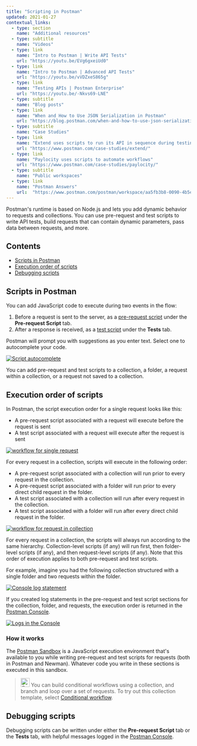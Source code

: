 ```yaml
---
title: "Scripting in Postman"
updated: 2021-01-27
contextual_links:
  - type: section
    name: "Additional resources"
  - type: subtitle
    name: "Videos"
  - type: link
    name: "Intro to Postman | Write API Tests"
    url: "https://youtu.be/EVg6gxeiUd0"
  - type: link
    name: "Intro to Postman | Advanced API Tests"
    url: "https://youtu.be/vVDZxeS865g"
  - type: link
    name: "Testing APIs | Postman Enterprise"
    url: "https://youtu.be/-Nkvs69-LNE"
  - type: subtitle
    name: "Blog posts"
  - type: link
    name: "When and How to Use JSON Serialization in Postman"
    url: "https://blog.postman.com/when-and-how-to-use-json-serialization-in-postman/"
  - type: subtitle
    name: "Case Studies"
  - type: link
    name: "Extend uses scripts to run its API in sequence during testing"
    url: "https://www.postman.com/case-studies/extend/"
  - type: link
    name: "Paylocity uses scripts to automate workflows"
    url: "https://www.postman.com/case-studies/paylocity/"
  - type: subtitle
    name: "Public workspaces"
  - type: link
    name: "Postman Answers"
    url:  "https://www.postman.com/postman/workspace/aa5fb3b8-0090-4b5e-b3b4-fa5c1f2d080d"
---
```


Postman's runtime is based on Node.js and lets you add dynamic behavior to requests and collections. You can use pre-request and test scripts to write API tests, build requests that can contain dynamic parameters, pass data between requests, and more.

## Contents

* [Scripts in Postman](#scripts-in-postman)
* [Execution order of scripts](#execution-order-of-scripts)
* [Debugging scripts](#debugging-scripts)

## Scripts in Postman

You can add JavaScript code to execute during two events in the flow:

  1. Before a request is sent to the server, as a [pre-request script](/docs/writing-scripts/pre-request-scripts/) under the **Pre-request Script** tab.
  1. After a response is received, as a [test script](/docs/writing-scripts/test-scripts/) under the **Tests** tab.

Postman will prompt you with suggestions as you enter text. Select one to autocomplete your code.

[![Script autocomplete](https://assets.postman.com/postman-docs/autocomplete-v8.gif)](https://assets.postman.com/postman-docs/autocomplete-v8.gif)

You can add pre-request and test scripts to a collection, a folder, a request within a collection, or a request not saved to a collection.

## Execution order of scripts

In Postman, the script execution order for a single request looks like this:

* A pre-request script associated with a request will execute before the request is sent
* A test script associated with a request will execute after the request is sent

[![workflow for single request](https://assets.postman.com/postman-docs/req-resp.jpg)](https://assets.postman.com/postman-docs/req-resp.jpg)

For every request in a collection, scripts will execute in the following order:

* A pre-request script associated with a collection will run prior to every request in the collection.
* A pre-request script associated with a folder will run prior to every direct child request in the folder.
* A test script associated with a collection will run after every request in the collection.
* A test script associated with a folder will run after every direct child request in the folder.

[![workflow for request in collection](https://assets.postman.com/postman-docs/execOrder.jpg)](https://assets.postman.com/postman-docs/execOrder.jpg)

For every request in a collection, the scripts will always run according to the same hierarchy. Collection-level scripts (if any) will run first, then folder-level scripts (if any), and then request-level scripts (if any). Note that this order of execution applies to both pre-request and test scripts.

For example, imagine you had the following collection structured with a single folder and two requests within the folder.

[![Console log statement](https://assets.postman.com/postman-docs/console-log-statement-v8.jpg)](https://assets.postman.com/postman-docs/console-log-statement-v8.jpg)

If you created log statements in the pre-request and test script sections for the collection, folder, and requests, the execution order is returned in the [Postman Console](/docs/sending-requests/troubleshooting-api-requests/).

[![Logs in the Console](https://assets.postman.com/postman-docs/logs-in-console-v8.jpg)](https://assets.postman.com/postman-docs/logs-in-console-v8.jpg)

### How it works

The [Postman Sandbox](/docs/writing-scripts/script-references/postman-sandbox-api-reference/) is a JavaScript execution environment that's available to you while writing pre-request and test scripts for requests (both in Postman and Newman). Whatever code you write in these sections is executed in this sandbox.

> <img alt="Collections icon" src="https://assets.postman.com/postman-docs/Collections.png#icon" width="24px"> You can build conditional workflows using a collection, and branch and loop over a set of requests. To try out this collection template, select [Conditional workflow](https://www.postman.com/templates/78475d97-9a36-4731-ab24-9adf6a94d0fb/Conditional-workflow).

## Debugging scripts

Debugging scripts can be written under either the **Pre-request Script** tab or the **Tests** tab, with helpful messages logged in the [Postman Console](/docs/sending-requests/troubleshooting-api-requests/).
